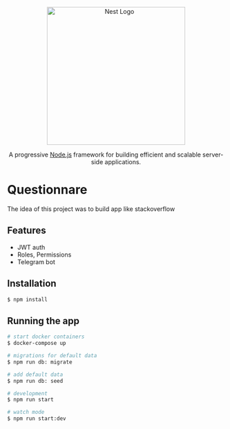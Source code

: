 <p align="center">
  <a href="http://nestjs.com/" target="blank"><img src="https://nestjs.com/img/logo_text.svg" width="320" alt="Nest Logo" /></a>
</p>


  <p align="center">A progressive <a href="http://nodejs.org" target="_blank">Node.js</a> framework for building efficient and scalable server-side applications.</p>

# Questionnare

The idea of this project was to build app like stackoverflow

## Features

- JWT auth
- Roles, Permissions
- Telegram bot

## Installation

```bash
$ npm install
```

## Running the app

```bash
# start docker containers
$ docker-compose up

# migrations for default data
$ npm run db: migrate

# add default data
$ npm run db: seed

# development
$ npm run start

# watch mode
$ npm run start:dev
```
